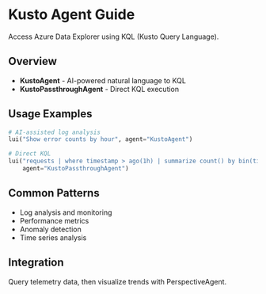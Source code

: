 # Kusto Agent Guide

Access Azure Data Explorer using KQL (Kusto Query Language).

## Overview

- **KustoAgent** - AI-powered natural language to KQL
- **KustoPassthroughAgent** - Direct KQL execution

## Usage Examples

```python
# AI-assisted log analysis
lui("Show error counts by hour", agent="KustoAgent")

# Direct KQL
lui("requests | where timestamp > ago(1h) | summarize count() by bin(timestamp, 5m)", 
    agent="KustoPassthroughAgent")
```

## Common Patterns

- Log analysis and monitoring
- Performance metrics
- Anomaly detection
- Time series analysis

## Integration

Query telemetry data, then visualize trends with PerspectiveAgent.